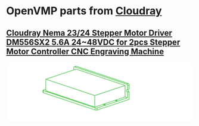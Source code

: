# OpenVMP parts from [Cloudray](https://cloudray.com/)
## [Cloudray Nema 23/24 Stepper Motor Driver DM556SX2 5.6A 24~48VDC for 2pcs Stepper Motor Controller CNC Engraving Machine](https://www.aliexpress.us/item/3256802913709231.html)

[<img alt='Cloudray Nema 23/24 Stepper Motor Driver DM556SX2 5.6A 24~48VDC for 2pcs Stepper Motor Controller CNC Engraving Machine' src='https://github.com/openvmp/openvmp-models/blob/main/generated_files/parts/cloudray/driver-stepper-dm556sx2.png'/>](https://github.com/openvmp/openvmp-models/blob/main/generated_files/parts/cloudray/driver-stepper-dm556sx2.stl)

